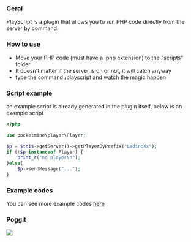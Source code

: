 ### Geral

PlayScript is a plugin that allows you to run PHP code directly from the server by command.

### How to use
- Move your PHP code (must have a .php extension) to the "scripts" folder
- It doesn't matter if the server is on or not, it will catch anyway
- type the command /playscript <file> and watch the magic happen

### Script example
an example script is already generated in the plugin itself, below is an example script
```php
<?php

use pocketmine\player\Player;

$p = $this->getServer()->getPlayerByPrefix("LadinoXx");
if (!$p instanceof Player) {
    print_r("no player\n");
}else{
    $p->sendMessage("...");
}
```

### Example codes
You can see more example codes [here](https://github.com/LadinoXx/PlayScript/tree/main/code_example)

### Poggit
[![](https://poggit.pmmp.io/shield.state/PlayScript)](https://poggit.pmmp.io/p/PlayScript)
